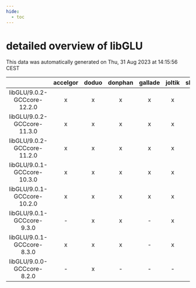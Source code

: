 ```yaml
---
hide:
  - toc
---
```


detailed overview of libGLU
===========================


This data was automatically generated on Thu, 31 Aug 2023 at 14:15:56 CEST  

| |accelgor|doduo|donphan|gallade|joltik|skitty|swalot|victini|
| :---: | :---: | :---: | :---: | :---: | :---: | :---: | :---: | :---: |
|libGLU/9.0.2-GCCcore-12.2.0|x|x|x|x|x|x|x|x|
|libGLU/9.0.2-GCCcore-11.3.0|x|x|x|x|x|x|x|x|
|libGLU/9.0.2-GCCcore-11.2.0|x|x|x|x|x|x|x|x|
|libGLU/9.0.1-GCCcore-10.3.0|x|x|x|x|x|x|x|x|
|libGLU/9.0.1-GCCcore-10.2.0|x|x|x|x|x|x|x|x|
|libGLU/9.0.1-GCCcore-9.3.0|-|x|x|-|x|x|x|x|
|libGLU/9.0.1-GCCcore-8.3.0|x|x|x|-|x|x|x|x|
|libGLU/9.0.0-GCCcore-8.2.0|-|x|-|-|-|-|x|-|
